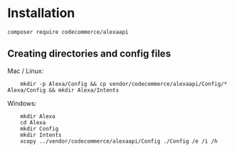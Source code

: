 # Installation

    composer require codecommerce/alexaapi 
    
## Creating directories and config files

Mac / Linux:

```
    mkdir -p Alexa/Config && cp vendor/codecommerce/alexaapi/Config/* Alexa/Config && mkdir Alexa/Intents
```

Windows:
```
    mkdir Alexa
    cd Alexa
    mkdir Config
    mkdir Intents
    xcopy ../vendor/codecommerce/alexaapi/Config ./Config /e /i /h
```
    
